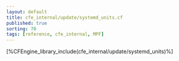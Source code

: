 ```yaml
---
layout: default
title: cfe_internal/update/systemd_units.cf
published: true
sorting: 70
tags: [reference, cfe_internal, MPF]
---
```


[%CFEngine_library_include(cfe_internal/update/systemd_units)%]
